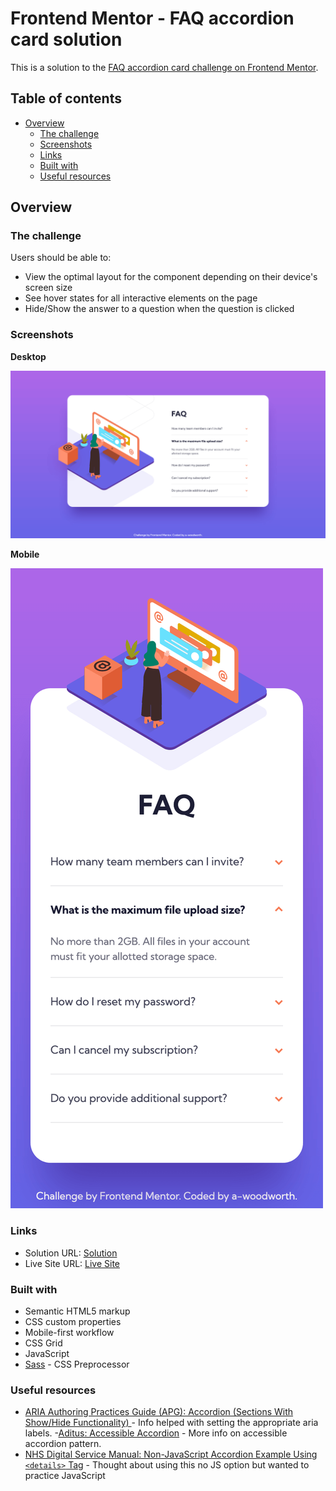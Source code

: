 # Frontend Mentor - FAQ accordion card solution

This is a solution to the [FAQ accordion card challenge on Frontend Mentor](https://www.frontendmentor.io/challenges/faq-accordion-card-XlyjD0Oam). 

## Table of contents

- [Overview](#overview)
  - [The challenge](#the-challenge)
  - [Screenshots](#screenshots)
  - [Links](#links)
  - [Built with](#built-with)
  - [Useful resources](#useful-resources)

## Overview

### The challenge

Users should be able to:

- View the optimal layout for the component depending on their device's screen size
- See hover states for all interactive elements on the page
- Hide/Show the answer to a question when the question is clicked

### Screenshots

**Desktop**

![Desktop Sceenshot](/screenshots/faq-accordion-desktop-1440px.png)

**Mobile**

![Mobile Sceenshot](/screenshots/faq-accordion-mobile-375px.png)

### Links
- Solution URL: [Solution]()
- Live Site URL: [Live Site](https://a-woodworth.github.io/faq_accordion_card/)

### Built with

- Semantic HTML5 markup
- CSS custom properties
- Mobile-first workflow
- CSS Grid
- JavaScript
- [Sass](https://sass-lang.com/) - CSS Preprocessor

### Useful resources

- [ARIA Authoring Practices Guide (APG): Accordion (Sections With Show/Hide Functionality) ](https://www.w3.org/WAI/ARIA/apg/patterns/accordion/) - Info helped with setting the appropriate aria labels.
-[Aditus: Accessible Accordion](https://www.aditus.io/patterns/accordion/) - More info on accessible accordion pattern.
- [NHS Digital Service Manual: Non-JavaScript Accordion Example Using `<details>` Tag](https://service-manual.nhs.uk/design-system/components/expander) - Thought about using this no JS option but wanted to practice JavaScript
